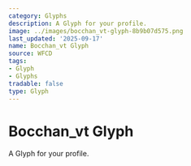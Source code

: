 ```yaml
---
category: Glyphs
description: A Glyph for your profile.
image: ../images/bocchan_vt-glyph-8b9b07d575.png
last_updated: '2025-09-17'
name: Bocchan_vt Glyph
source: WFCD
tags:
- Glyph
- Glyphs
tradable: false
type: Glyph
---
```


# Bocchan_vt Glyph

A Glyph for your profile.

